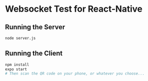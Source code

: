 # Websocket Test for React-Native

## Running the Server

```sh
node server.js
```

## Running the Client

```sh
npm install
expo start
# Then scan the QR code on your phone, or whatever you choose...
```
